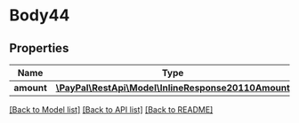 # Body44

## Properties
Name | Type | Description | Notes
------------ | ------------- | ------------- | -------------
**amount** | [**\PayPal\RestApi\Model\InlineResponse20110Amount**](InlineResponse20110Amount.md) |  | [optional] 

[[Back to Model list]](../README.md#documentation-for-models) [[Back to API list]](../README.md#documentation-for-api-endpoints) [[Back to README]](../README.md)


